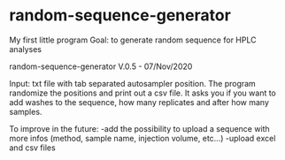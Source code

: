 # random-sequence-generator
My first little program
Goal: to generate random sequence for HPLC analyses

random-sequence-generator V.0.5 - 07/Nov/2020

Input: txt file with tab separated autosampler position.
The program randomize the positions and print out a csv file.
It asks you if you want to add washes to the sequence, how many replicates and after how many samples.

To improve in the future:
  -add the possibility to upload a sequence with more infos (method, sample name, injection volume, etc...)
  -upload excel and csv files
